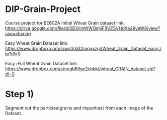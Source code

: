 # DIP-Grain-Project
Course project for EE602A
Initial Wheat Grain dataset link: https://drive.google.com/file/d/0B3rimWWQmjjFRVZSVHdXa29veW8/view?usp=sharing

Easy Wheat Grain Dataset link: https://www.dropbox.com/s/wcth3i32mpgxzgi/Wheat_Grain_Dataset_easy.zip?dl=0 

Easy+Full Wheat Grain Dataset link: https://www.dropbox.com/s/eugb8flge2cbkkt/wheat_GRAIN_dataset.zip?dl=0

# Step 1)
Segment out the particles(grains and impurities) from each image of the Dataset.
